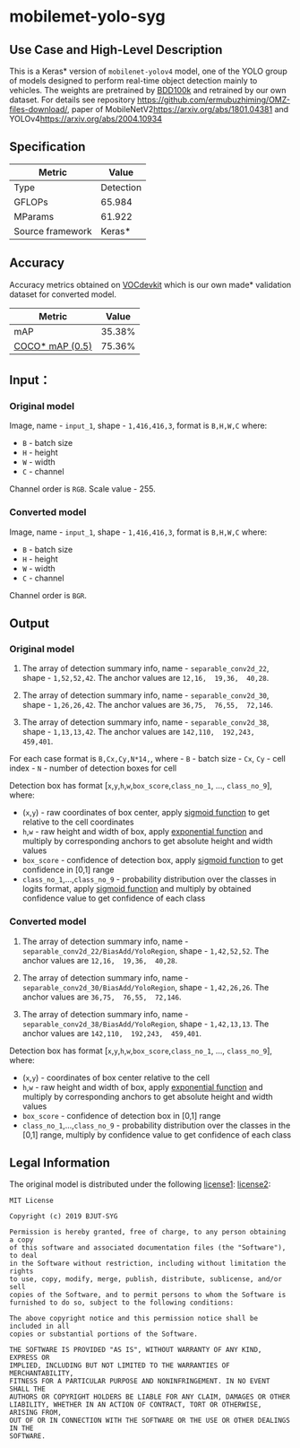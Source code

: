 # mobilemet-yolo-syg

## Use Case and High-Level Description

  This is a Keras\* version of `mobilenet-yolov4` model, one of the YOLO group of models
  designed to perform real-time object detection mainly to vehicles.
  The weights are pretrained by [BDD100k](https://bdd-data.berkeley.edu/#download-section) 
  and retrained by our own dataset.
  For details see repository <https://github.com/ermubuzhiming/OMZ-files-download/>,
  paper of MobileNetV2<https://arxiv.org/abs/1801.04381> and YOLOv4<https://arxiv.org/abs/2004.10934>

## Specification

| Metric            | Value         |
|-------------------|---------------|
| Type              | Detection     |
| GFLOPs            | 65.984        |
| MParams           | 61.922        |
| Source framework  | Keras\*       |

## Accuracy

Accuracy metrics obtained on [VOCdevkit](https://github.com/ermubuzhiming/OMZ-files-download/releases/download/v1-ly/VOCdevkit0829.zip)
which is our own made\* validation dataset for converted model.

| Metric | Value |
| ------ | ------|
| mAP    | 35.38% |
| [COCO\* mAP (0.5)](http://cocodataset.org/#detection-eval) | 75.36% |

## Input：

### Original model

Image, name - `input_1`, shape - `1,416,416,3`, format is `B,H,W,C` where:

- `B` - batch size
- `H` - height
- `W` - width
- `C` - channel

Channel order is `RGB`.
Scale value - 255.

### Converted model

Image, name - `input_1`, shape - `1,416,416,3`, format is `B,H,W,C` where:

- `B` - batch size
- `H` - height
- `W` - width
- `C` - channel

Channel order is `BGR`.

## Output

### Original model

1. The array of detection summary info, name - `separable_conv2d_22`,  shape - `1,52,52,42`. The anchor values are `12,16,  19,36,  40,28`.

2. The array of detection summary info, name - `separable_conv2d_30`,  shape - `1,26,26,42`. The anchor values are `36,75,  76,55,  72,146`.

3. The array of detection summary info, name - `separable_conv2d_38`,  shape - `1,13,13,42`. The anchor values are `142,110,  192,243,  459,401`.

For each case format is `B,Cx,Cy,N*14,`, where
    - `B` - batch size
    - `Cx`, `Cy` - cell index
    - `N` - number of detection boxes for cell

Detection box has format [`x`,`y`,`h`,`w`,`box_score`,`class_no_1`, ..., `class_no_9`], where:
- (`x`,`y`) - raw coordinates of box center, apply [sigmoid function](https://en.wikipedia.org/wiki/Sigmoid_function) to get relative to the cell coordinates
- `h`,`w` - raw height and width of box, apply [exponential function](https://en.wikipedia.org/wiki/Exponential_function) and multiply by corresponding anchors to get absolute height and width values
- `box_score` - confidence of detection box, apply [sigmoid function](https://en.wikipedia.org/wiki/Sigmoid_function) to get confidence in [0,1] range
- `class_no_1`,...,`class_no_9` - probability distribution over the classes in logits format, apply [sigmoid function](https://en.wikipedia.org/wiki/Sigmoid_function) and multiply by obtained confidence value to get confidence of each class

### Converted model

1. The array of detection summary info, name - `separable_conv2d_22/BiasAdd/YoloRegion`,  shape - `1,42,52,52`. The anchor values are `12,16,  19,36,  40,28`.

2. The array of detection summary info, name - `separable_conv2d_30/BiasAdd/YoloRegion`,  shape - `1,42,26,26`. The anchor values are `36,75,  76,55,  72,146`.

3. The array of detection summary info, name - `separable_conv2d_38/BiasAdd/YoloRegion`,  shape - `1,42,13,13`. The anchor values are `142,110,  192,243,  459,401`.

Detection box has format [`x`,`y`,`h`,`w`,`box_score`,`class_no_1`, ..., `class_no_9`], where:
- (`x`,`y`) - coordinates of box center relative to the cell
- `h`,`w` - raw height and width of box, apply [exponential function](https://en.wikipedia.org/wiki/Exponential_function) and multiply by corresponding anchors to get absolute height and width values
- `box_score` - confidence of detection box in [0,1] range
- `class_no_1`,...,`class_no_9` - probability distribution over the classes in the [0,1] range, multiply by confidence value to get confidence of each class

## Legal Information

The original model is distributed under the following
[license1](https://raw.githubusercontent.com/tensorflow/models/master/LICENSE):
[license2](https://raw.githubusercontent.com/david8862/keras-YOLOv3-model-set/master/LICENSE):

```
MIT License

Copyright (c) 2019 BJUT-SYG

Permission is hereby granted, free of charge, to any person obtaining a copy
of this software and associated documentation files (the "Software"), to deal
in the Software without restriction, including without limitation the rights
to use, copy, modify, merge, publish, distribute, sublicense, and/or sell
copies of the Software, and to permit persons to whom the Software is
furnished to do so, subject to the following conditions:

The above copyright notice and this permission notice shall be included in all
copies or substantial portions of the Software.

THE SOFTWARE IS PROVIDED "AS IS", WITHOUT WARRANTY OF ANY KIND, EXPRESS OR
IMPLIED, INCLUDING BUT NOT LIMITED TO THE WARRANTIES OF MERCHANTABILITY,
FITNESS FOR A PARTICULAR PURPOSE AND NONINFRINGEMENT. IN NO EVENT SHALL THE
AUTHORS OR COPYRIGHT HOLDERS BE LIABLE FOR ANY CLAIM, DAMAGES OR OTHER
LIABILITY, WHETHER IN AN ACTION OF CONTRACT, TORT OR OTHERWISE, ARISING FROM,
OUT OF OR IN CONNECTION WITH THE SOFTWARE OR THE USE OR OTHER DEALINGS IN THE
SOFTWARE.
```
